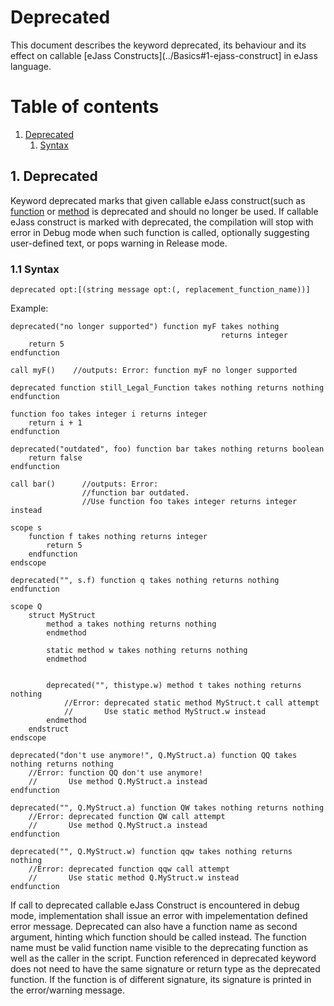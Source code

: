 # Deprecated
This document describes the keyword deprecated, its behaviour and its effect on callable [eJass Constructs](../Basics#1-ejass-construct] in eJass language.

# Table of contents

1. [Deprecated](#1-deprecated)
	1. [Syntax](#11-syntax)

## 1. Deprecated
Keyword deprecated marks that given callable eJass construct(such as [function](../Function) or [method](../Struct) is deprecated and should no longer be used. If callable eJass construct is marked with deprecated, the compilation will stop with error in Debug mode when such function is called, optionally suggesting user-defined text, or pops warning in Release mode.

### 1.1 Syntax
```Jass
deprecated opt:[(string message opt:(, replacement_function_name))]
```

Example:
```Jass
deprecated("no longer supported") function myF takes nothing
                                               returns integer
    return 5
endfunction

call myF()    //outputs: Error: function myF no longer supported

deprecated function still_Legal_Function takes nothing returns nothing
endfunction

function foo takes integer i returns integer
    return i + 1
endfunction

deprecated("outdated", foo) function bar takes nothing returns boolean
    return false
endfunction

call bar()      //outputs: Error: 
                //function bar outdated.
                //Use function foo takes integer returns integer instead

scope s
    function f takes nothing returns integer
        return 5
    endfunction
endscope

deprecated("", s.f) function q takes nothing returns nothing
endfunction

scope Q
    struct MyStruct
        method a takes nothing returns nothing
        endmethod
		
        static method w takes nothing returns nothing
        endmethod


        deprecated("", thistype.w) method t takes nothing returns nothing
            //Error: deprecated static method MyStruct.t call attempt
            //       Use static method MyStruct.w instead
        endmethod
    endstruct
endscope

deprecated("don't use anymore!", Q.MyStruct.a) function QQ takes nothing returns nothing
    //Error: function QQ don't use anymore!
    //       Use method Q.MyStruct.a instead
endfunction

deprecated("", Q.MyStruct.a) function QW takes nothing returns nothing
    //Error: deprecated function QW call attempt
    //       Use method Q.MyStruct.a instead
endfunction

deprecated("", Q.MyStruct.w) function qqw takes nothing returns nothing
    //Error: deprecated function qqw call attempt
    //       Use static method Q.MyStruct.w instead
endfunction
```

If call to deprecated callable eJass Construct is encountered in debug mode, implementation shall issue an error with impelementation defined error message.
Deprecated can also have a function name as second argument, hinting which function should be called instead. The function name must be valid function name visible to the deprecating function as well as the caller in the script.
Function referenced in deprecated keyword does not need to have the same signature or return type as the deprecated function. If the function is of different signature, its signature is printed in the error/warning message.